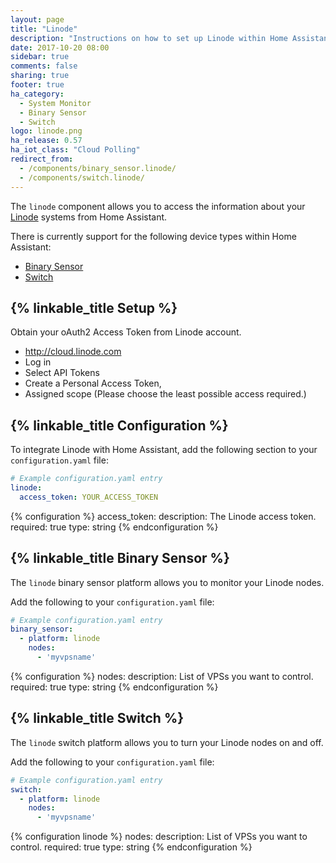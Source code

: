 ```yaml
---
layout: page
title: "Linode"
description: "Instructions on how to set up Linode within Home Assistant."
date: 2017-10-20 08:00
sidebar: true
comments: false
sharing: true
footer: true
ha_category:
  - System Monitor
  - Binary Sensor
  - Switch
logo: linode.png
ha_release: 0.57
ha_iot_class: "Cloud Polling"
redirect_from:
  - /components/binary_sensor.linode/
  - /components/switch.linode/
---
```


The `linode` component allows you to access the information about your [Linode](https://linode.com) systems from Home Assistant.

There is currently support for the following device types within Home Assistant:

- [Binary Sensor](#binary-sensor)
- [Switch](#switch)

## {% linkable_title Setup %}

Obtain your oAuth2 Access Token from Linode account.

- <http://cloud.linode.com>
- Log in
- Select API Tokens
- Create a Personal Access Token,
- Assigned scope (Please choose the least possible access required.)

## {% linkable_title Configuration %}

To integrate Linode with Home Assistant, add the following section to your `configuration.yaml` file:

```yaml
# Example configuration.yaml entry
linode:
  access_token: YOUR_ACCESS_TOKEN
```

{% configuration %}
  access_token:
    description: The Linode access token.
    required: true
    type: string
{% endconfiguration %}

## {% linkable_title Binary Sensor %}

The `linode` binary sensor platform allows you to monitor your Linode nodes.

Add the following to your `configuration.yaml` file:

```yaml
# Example configuration.yaml entry
binary_sensor:
  - platform: linode
    nodes:
      - 'myvpsname'
```

{% configuration %}
nodes:
  description:  List of VPSs you want to control.
  required: true
  type: string
{% endconfiguration %}

## {% linkable_title Switch %}

The `linode` switch platform allows you to turn your Linode nodes on and off.

Add the following to your `configuration.yaml` file:

```yaml
# Example configuration.yaml entry
switch:
  - platform: linode
    nodes:
      - 'myvpsname'
```

{% configuration linode %}
  nodes:
    description:  List of VPSs you want to control.
    required: true
    type: string
{% endconfiguration %}
